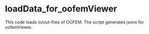 # loadData_for_oofemViewer
This code loads in/out-files of OOFEM. The script generates jsons for oofemViewer.

